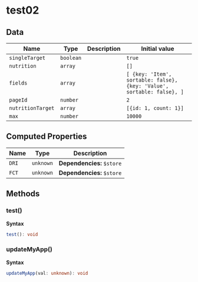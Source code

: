 # test02

## Data

| Name              | Type      | Description | Initial value                                                          |
| ----------------- | --------- | ----------- | ---------------------------------------------------------------------- |
| `singleTarget`    | `boolean` |             | `true`                                                                 |
| `nutrition`       | `array`   |             | `[]`                                                                   |
| `fields`          | `array`   |             | `[ {key: 'Item', sortable: false}, {key: 'Value', sortable: false}, ]` |
| `pageId`          | `number`  |             | `2`                                                                    |
| `nutritionTarget` | `array`   |             | `[{id: 1, count: 1}]`                                                  |
| `max`             | `number`  |             | `10000`                                                                |

## Computed Properties

| Name  | Type      | Description                |
| ----- | --------- | -------------------------- |
| `DRI` | `unknown` | **Dependencies:** `$store` |
| `FCT` | `unknown` | **Dependencies:** `$store` |

## Methods

### test()

**Syntax**

```typescript
test(): void
```

### updateMyApp()

**Syntax**

```typescript
updateMyApp(val: unknown): void
```

